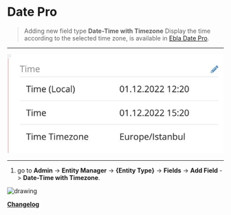 # Date Pro <a href="https://www.eblasoft.com.tr/espocrm-extension-page/espocrm-ebla-date-pro" target="_blank" id="ext-version" data-id="63690e82c41e10396"></a>

> Adding new field type **Date-Time with Timezone** Display the time according to the selected time zone, is available
> in [Ebla Date Pro](https://www.eblasoft.com.tr/espocrm-extension-page/espocrm-date-pro-field).

---

![Date Pro](../../_static/images/extensions/date-pro/time-zone.png)

---

1. go to **Admin** -> **Entity Manager** -> **{Entity Type}** -> **Fields** -> **Add Field** -> **Date-Time with
   Timezone**.

<img src="https://eblasoft.github.io/documentation/_static/images/extensions/date-pro/time-zone-op.png" alt="drawing" style="width:200px;"/>


**<font color=gray> [Changelog](changelog.md) </font>**
